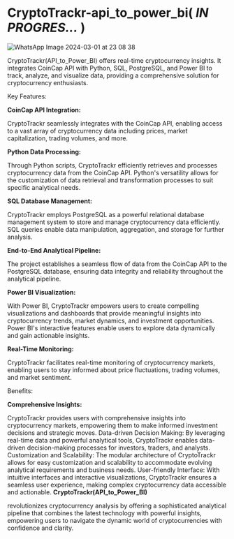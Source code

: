 # CryptoTrackr-api_to_power_bi( ***IN PROGRES...*** )

![WhatsApp Image 2024-03-01 at 23 08 38](https://github.com/GadAugust/CryptoTrackr-api_to_power_bi/assets/81167692/3180beb1-342f-4c5b-8966-478e0222d99b)


CryptoTrackr(API_to_Power_BI) offers real-time cryptocurrency insights. It integrates CoinCap API with Python, SQL, PostgreSQL, and Power BI to track, analyze, and visualize data, providing a comprehensive solution for cryptocurrency enthusiasts.


Key Features:

**CoinCap API Integration:**

CryptoTrackr seamlessly integrates with the CoinCap API, enabling access to a vast array of cryptocurrency data including prices, market capitalization, trading volumes, and more.

**Python Data Processing:**

Through Python scripts, CryptoTrackr efficiently retrieves and processes cryptocurrency data from the CoinCap API. Python's versatility allows for the customization of data retrieval and transformation processes to suit specific analytical needs.

**SQL Database Management:**

CryptoTrackr employs PostgreSQL as a powerful relational database management system to store and manage cryptocurrency data efficiently. SQL queries enable data manipulation, aggregation, and storage for further analysis.

**End-to-End Analytical Pipeline:** 

The project establishes a seamless flow of data from the CoinCap API to the PostgreSQL database, ensuring data integrity and reliability throughout the analytical pipeline.

**Power BI Visualization:**

With Power BI, CryptoTrackr empowers users to create compelling visualizations and dashboards that provide meaningful insights into cryptocurrency trends, market dynamics, and investment opportunities. Power BI's interactive features enable users to explore data dynamically and gain actionable insights.

**Real-Time Monitoring:**

CryptoTrackr facilitates real-time monitoring of cryptocurrency markets, enabling users to stay informed about price fluctuations, trading volumes, and market sentiment.

Benefits:

**Comprehensive Insights:** 

CryptoTrackr provides users with comprehensive insights into cryptocurrency markets, empowering them to make informed investment decisions and strategic moves.
Data-driven Decision Making: By leveraging real-time data and powerful analytical tools, CryptoTrackr enables data-driven decision-making processes for investors, traders, and analysts.
Customization and Scalability: The modular architecture of CryptoTrackr allows for easy customization and scalability to accommodate evolving analytical requirements and business needs.
User-friendly Interface: With intuitive interfaces and interactive visualizations, CryptoTrackr ensures a seamless user experience, making complex cryptocurrency data accessible and actionable.
**CryptoTrackr(API_to_Power_BI)**

revolutionizes cryptocurrency analysis by offering a sophisticated analytical pipeline that combines the latest technology with powerful insights, empowering users to navigate the dynamic world of cryptocurrencies with confidence and clarity.
